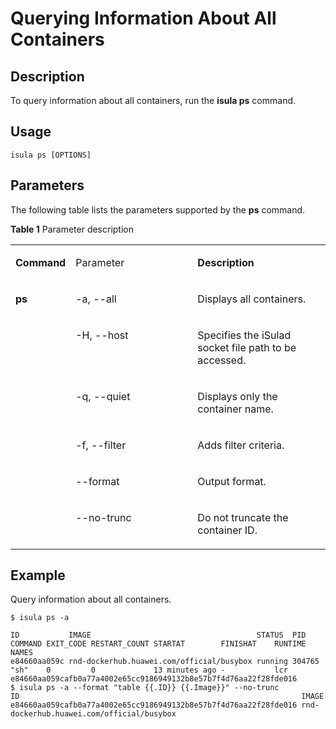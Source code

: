 # Querying Information About All Containers<a name="EN-US_TOPIC_0184808063"></a>

## Description<a name="en-us_topic_0183292671_section13350115135310"></a>

To query information about all containers, run the  **isula ps**  command.

## **Usage**<a name="en-us_topic_0183292671_section188811239165314"></a>

```
isula ps [OPTIONS]
```

## Parameters<a name="en-us_topic_0183292671_section4322824135919"></a>

The following table lists the parameters supported by the  **ps**  command.

**Table  1**  Parameter description

<a name="en-us_topic_0183292671_table116431017151015"></a>
<table><tbody><tr id="en-us_topic_0183292671_row1892743561016"><td class="cellrowborder" valign="top" width="17.333333333333336%"><p id="en-us_topic_0183292671_p647714113100"><a name="en-us_topic_0183292671_p647714113100"></a><a name="en-us_topic_0183292671_p647714113100"></a><strong id="en-us_topic_0183292671_b947764101011"><a name="en-us_topic_0183292671_b947764101011"></a><a name="en-us_topic_0183292671_b947764101011"></a>Command</strong></p>
</td>
<td class="cellrowborder" valign="top" width="39.57575757575758%"><p id="en-us_topic_0183292671_p19477184141017"><a name="en-us_topic_0183292671_p19477184141017"></a><a name="en-us_topic_0183292671_p19477184141017"></a>Parameter</p>
</td>
<td class="cellrowborder" valign="top" width="43.09090909090909%"><p id="en-us_topic_0183292671_p14772415101"><a name="en-us_topic_0183292671_p14772415101"></a><a name="en-us_topic_0183292671_p14772415101"></a><strong id="en-us_topic_0183292671_b16477841141015"><a name="en-us_topic_0183292671_b16477841141015"></a><a name="en-us_topic_0183292671_b16477841141015"></a>Description</strong></p>
</td>
</tr>
<tr id="en-us_topic_0183292671_row1051316155514"><td class="cellrowborder" rowspan="6" valign="top" width="17.333333333333336%"><p id="en-us_topic_0183292671_p1751361519519"><a name="en-us_topic_0183292671_p1751361519519"></a><a name="en-us_topic_0183292671_p1751361519519"></a><strong id="en-us_topic_0183292671_b17395283215"><a name="en-us_topic_0183292671_b17395283215"></a><a name="en-us_topic_0183292671_b17395283215"></a>ps</strong></p>
<p id="en-us_topic_0183292671_p187333219234"><a name="en-us_topic_0183292671_p187333219234"></a><a name="en-us_topic_0183292671_p187333219234"></a>&nbsp;&nbsp;</p>
<p id="en-us_topic_0183292671_p961891475811"><a name="en-us_topic_0183292671_p961891475811"></a><a name="en-us_topic_0183292671_p961891475811"></a>&nbsp;&nbsp;</p>
<p id="en-us_topic_0183292671_p11287101518"><a name="en-us_topic_0183292671_p11287101518"></a><a name="en-us_topic_0183292671_p11287101518"></a>&nbsp;&nbsp;</p>
<p id="en-us_topic_0183292671_p1354335311522"><a name="en-us_topic_0183292671_p1354335311522"></a><a name="en-us_topic_0183292671_p1354335311522"></a>&nbsp;&nbsp;</p>
</td>
<td class="cellrowborder" valign="top" width="39.57575757575758%"><p id="en-us_topic_0183292671_p55132151556"><a name="en-us_topic_0183292671_p55132151556"></a><a name="en-us_topic_0183292671_p55132151556"></a>-a, --all</p>
</td>
<td class="cellrowborder" valign="top" width="43.09090909090909%"><p id="en-us_topic_0183292671_p86860216314"><a name="en-us_topic_0183292671_p86860216314"></a><a name="en-us_topic_0183292671_p86860216314"></a>Displays all containers.</p>
</td>
</tr>
<tr id="en-us_topic_0183292671_row1293653612919"><td class="cellrowborder" valign="top"><p id="en-us_topic_0183292671_p1950214384295"><a name="en-us_topic_0183292671_p1950214384295"></a><a name="en-us_topic_0183292671_p1950214384295"></a>-H, --host</p>
</td>
<td class="cellrowborder" valign="top"><p id="en-us_topic_0183292671_p10506113822910"><a name="en-us_topic_0183292671_p10506113822910"></a><a name="en-us_topic_0183292671_p10506113822910"></a>Specifies the iSulad socket file path to be accessed.</p>
</td>
</tr>
<tr id="en-us_topic_0183292671_row4733729230"><td class="cellrowborder" valign="top"><p id="en-us_topic_0183292671_p5733162132318"><a name="en-us_topic_0183292671_p5733162132318"></a><a name="en-us_topic_0183292671_p5733162132318"></a>-q, --quiet</p>
</td>
<td class="cellrowborder" valign="top"><p id="en-us_topic_0183292671_p473352142318"><a name="en-us_topic_0183292671_p473352142318"></a><a name="en-us_topic_0183292671_p473352142318"></a>Displays only the container name.</p>
</td>
</tr>
<tr id="en-us_topic_0183292671_row11618514105815"><td class="cellrowborder" valign="top"><p id="en-us_topic_0183292671_p161812143587"><a name="en-us_topic_0183292671_p161812143587"></a><a name="en-us_topic_0183292671_p161812143587"></a>-f, --filter</p>
</td>
<td class="cellrowborder" valign="top"><p id="en-us_topic_0183292671_p461891416584"><a name="en-us_topic_0183292671_p461891416584"></a><a name="en-us_topic_0183292671_p461891416584"></a>Adds filter criteria.</p>
</td>
</tr>
<tr id="en-us_topic_0183292671_row12287190155116"><td class="cellrowborder" valign="top"><p id="en-us_topic_0183292671_p42872015512"><a name="en-us_topic_0183292671_p42872015512"></a><a name="en-us_topic_0183292671_p42872015512"></a>--format</p>
</td>
<td class="cellrowborder" valign="top"><p id="en-us_topic_0183292671_p1228717019517"><a name="en-us_topic_0183292671_p1228717019517"></a><a name="en-us_topic_0183292671_p1228717019517"></a>Output format.</p>
</td>
</tr>
<tr id="en-us_topic_0183292671_row1454255310529"><td class="cellrowborder" valign="top"><p id="en-us_topic_0183292671_p854305314521"><a name="en-us_topic_0183292671_p854305314521"></a><a name="en-us_topic_0183292671_p854305314521"></a>--no-trunc</p>
</td>
<td class="cellrowborder" valign="top"><p id="en-us_topic_0183292671_p554315313522"><a name="en-us_topic_0183292671_p554315313522"></a><a name="en-us_topic_0183292671_p554315313522"></a>Do not truncate the container ID.</p>
</td>
</tr>
</tbody>
</table>

## Example<a name="en-us_topic_0183292671_section1734193235916"></a>

Query information about all containers.

```
$ isula ps -a

ID           IMAGE                                     STATUS  PID    COMMAND EXIT_CODE RESTART_COUNT STARTAT        FINISHAT    RUNTIME NAMES
e84660aa059c rnd-dockerhub.huawei.com/official/busybox running 304765 "sh"    0         0             13 minutes ago -           lcr     e84660aa059cafb0a77a4002e65cc9186949132b8e57b7f4d76aa22f28fde016
$ isula ps -a --format "table {{.ID}} {{.Image}}" --no-trunc
ID                                                               IMAGE
e84660aa059cafb0a77a4002e65cc9186949132b8e57b7f4d76aa22f28fde016 rnd-dockerhub.huawei.com/official/busybox

```

